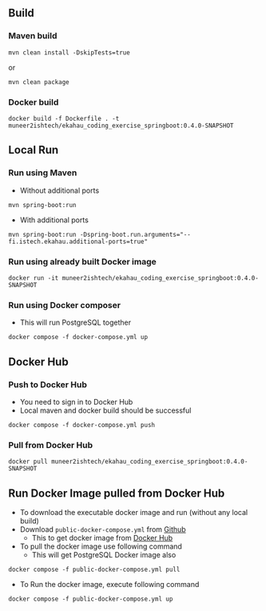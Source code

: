 ## Build
### Maven build
```
mvn clean install -DskipTests=true
```
or

```
mvn clean package
```

### Docker build
```
docker build -f Dockerfile . -t muneer2ishtech/ekahau_coding_exercise_springboot:0.4.0-SNAPSHOT
```

## Local Run
### Run using Maven
- Without additional ports

```
mvn spring-boot:run
```

- With additional ports

```
mvn spring-boot:run -Dspring-boot.run.arguments="--fi.istech.ekahau.additional-ports=true"
```

### Run using already built Docker image
```
docker run -it muneer2ishtech/ekahau_coding_exercise_springboot:0.4.0-SNAPSHOT
```

### Run using Docker composer
- This will run PostgreSQL together

```
docker compose -f docker-compose.yml up

```

## Docker Hub
### Push to Docker Hub
- You need to sign in to Docker Hub
- Local maven and docker build should be successful

```
docker compose -f docker-compose.yml push

```

### Pull from Docker Hub
```
docker pull muneer2ishtech/ekahau_coding_exercise_springboot:0.4.0-SNAPSHOT
```

## Run Docker Image pulled from Docker Hub
- To download the executable docker image and run (without any local build)
- Download `public-docker-compose.yml` from [Github](https://github.com/muneer2ishtech/ekahau-coding-exercise)
  - This to get docker image from [Docker Hub](https://hub.docker.com/repository/docker/muneer2ishtech/ekahau_coding_exercise_springboot)
- To pull the docker image use following command
  - This will get PostgreSQL Docker image also

```
docker compose -f public-docker-compose.yml pull
```

- To Run the docker image, execute following command

```
docker compose -f public-docker-compose.yml up
```
